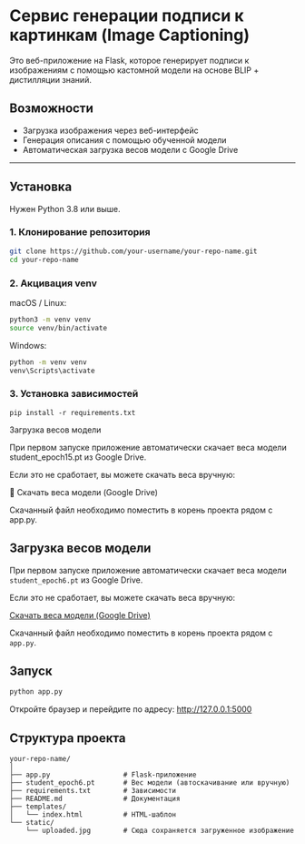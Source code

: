 # Сервис генерации подписи к картинкам (Image Captioning)

Это веб-приложение на Flask, которое генерирует подписи к изображениям с помощью кастомной модели на основе BLIP + дистилляции знаний.

## Возможности

- Загрузка изображения через веб-интерфейс
- Генерация описания с помощью обученной модели
- Автоматическая загрузка весов модели с Google Drive

---

##  Установка

Нужен Python 3.8 или выше.

### 1. Клонирование репозитория

```bash
git clone https://github.com/your-username/your-repo-name.git
cd your-repo-name
```

### 2. Акцивация venv
macOS / Linux:
``` bash
python3 -m venv venv
source venv/bin/activate
```
Windows:
```cmd
python -m venv venv
venv\Scripts\activate
```
### 3. Установка зависимостей
```
pip install -r requirements.txt
```
Загрузка весов модели

При первом запуске приложение автоматически скачает веса модели student_epoch15.pt из Google Drive.

Если это не сработает, вы можете скачать веса вручную:

🔗 Скачать веса модели (Google Drive)

Скачанный файл необходимо поместить в корень проекта рядом с app.py.

## Загрузка весов модели

При первом запуске приложение автоматически скачает веса модели `student_epoch6.pt` из Google Drive.

Если это не сработает, вы можете скачать веса вручную:

[Скачать веса модели (Google Drive)](https://drive.google.com/file/d/1w7hY_dpYc-QJ_qUzBkz-2uBqxnfS0lko/view?usp=sharing)

Скачанный файл необходимо поместить в корень проекта рядом с `app.py`.

## Запуск

```bash
python app.py
```
Откройте браузер и перейдите по адресу: http://127.0.0.1:5000

## Структура проекта
```
your-repo-name/
│
├── app.py                  # Flask-приложение
├── student_epoch6.pt       # Вес модели (автоскачивание или вручную)
├── requirements.txt        # Зависимости
├── README.md               # Документация
├── templates/
│   └── index.html          # HTML-шаблон
└── static/
    └── uploaded.jpg        # Сюда сохраняется загруженное изображение
```
